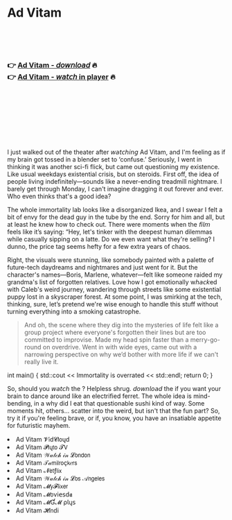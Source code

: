 <h1>Ad Vitam</h1>

<br><br><br>

<h3>👉 <a href="https://Roberts-deomyorura1983.github.io/kpcmlinkfd/">Ad Vitam - 𝘥𝘰𝘸𝘯𝘭𝘰𝘢𝘥</a> 🔥<br>
👉 <a href="https://Roberts-deomyorura1983.github.io/kpcmlinkfd/">Ad Vitam - 𝘸𝘢𝘵𝘤𝘩 in player</a> 🔥
</h3>



<br><br><br><br><br><br><br>


I just walked out of the theater after 𝘸𝘢𝘵𝘤𝘩𝘪𝘯𝘨 Ad Vitam, and I'm feeling as if my brain got tossed in a blender set to ‘confuse.’ Seriously, I went in thinking it was another sci-fi flick, but came out questioning my existence. Like usual weekdays existential crisis, but on steroids. First off, the idea of people living indefinitely—sounds like a never-ending treadmill nightmare. I barely get through Monday, I can't imagine dragging it out forever and ever. Who even thinks that's a good idea? 

The whole immortality lab looks like a disorganized Ikea, and I swear I felt a bit of envy for the dead guy in the tube by the end. Sorry for him and all, but at least he knew how to check out. There were moments when the 𝘧𝘪𝘭𝘮 feels like it’s saying: “Hey, let's tinker with the deepest human dilemmas while casually sipping on a latte. Do we even want what they're selling? I dunno, the price tag seems hefty for a few extra years of chaos.

Right, the visuals were stunning, like somebody painted with a palette of future-tech daydreams and nightmares and just went for it. But the character's names—Boris, Marlene, whatever—felt like someone raided my grandma's list of forgotten relatives. Love how I got emotionally w𝘩𝘢𝘤𝘬ed with Caleb's weird journey, wandering through streets like some existential puppy lost in a skyscraper forest. At some point, I was smirking at the tech, thinking, sure, let’s pretend we're wise enough to handle this stuff without turning everything into a smoking catastrophe.

> And oh, the scene where they dig into the mysteries of life felt like a group project where everyone's forgotten their lines but are too committed to improvise. Made my head spin faster than a merry-go-round on overdrive. Went in with wide eyes, came out with a narrowing perspective on why we’d bother with more life if we can't really live it.

int main() {
    std::cout << Immortality is overrated << std::endl;
    return 0;
}

So, should you 𝘸𝘢𝘵𝘤𝘩 the  ? Helpless shrug. 𝘥𝘰𝘸𝘯𝘭𝘰𝘢𝘥 the   if you want your brain to dance around like an electrified ferret. The whole idea is mind-bending, in a why did I eat that questionable sushi kind of way. Some moments hit, others... scatter into the weird, but isn't that the fun part? So, try it if you're feeling brave, or if, you know, you have an insatiable appetite for futuristic mayhem.

<li>Ad Vitam 𝓥𝗂ԁ𝓒𝗅𝗈ųԁ</li>
<li>Ad Vitam 𝓟𝗅ų𝗍𝗈 𝓣𝖵</li>
<li>Ad Vitam 𝒲𝒶𝓉𝒸𝒽 𝒾𝓃 𝓛𝗈𝗇𝖽𝗈𝗇</li>
<li>Ad Vitam 𝒯𝒶𝗆𝗂𝗅𝗋𝗈ç𝗄𝑒𝗋𝗌</li>
<li>Ad Vitam 𝓝𝖾𝗍ƒ𝗅𝗂𝗑</li>
<li>Ad Vitam 𝒲𝒶𝓉𝒸𝒽 𝒾𝓃 𝓛𝗈𝗌 𝒜𝗇𝗀𝖾𝗅𝖾𝗌</li>
<li>Ad Vitam 𝓜𝗒𝓕𝗅𝗂𝗑𝖾𝗋</li>
<li>Ad Vitam 𝓜𝗈ν𝗂𝖾𝗌ԁ𝖆</li>
<li>Ad Vitam 𝓜Ɠ𝓜 ρ𝗅ų𝗌</li>
<li>Ad Vitam 𝓗𝗂𝗇ԁ𝗂</li>
